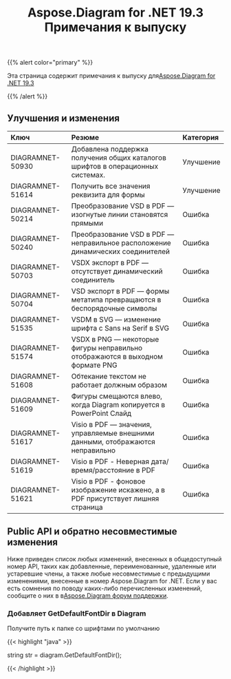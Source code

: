 ﻿---
title: Aspose.Diagram for .NET 19.3 Примечания к выпуску
type: docs
weight: 100
url: /ru/net/aspose-diagram-for-net-19-3-release-notes/
---
{{% alert color="primary" %}} 

Эта страница содержит примечания к выпуску для[Aspose.Diagram for .NET 19.3](https://www.nuget.org/packages/Aspose.Diagram/19.3.0)

{{% /alert %}} 
## **Улучшения и изменения**

|**Ключ**|**Резюме**|**Категория**|
|:- |:- |:- |
|DIAGRAMNET-50930|Добавлена поддержка получения общих каталогов шрифтов в операционных системах.|Улучшение|
|DIAGRAMNET-51614|Получить все значения реквизита для формы|Улучшение|
|DIAGRAMNET-50214|Преобразование VSD в PDF — изогнутые линии становятся прямыми|Ошибка|
|DIAGRAMNET-50240|Преобразование VSD в PDF — неправильное расположение динамических соединителей|Ошибка|
|DIAGRAMNET-50703|VSDX экспорт в PDF — отсутствует динамический соединитель|Ошибка|
|DIAGRAMNET-50704|VSD экспорт в PDF — формы метатипа превращаются в беспорядочные символы|Ошибка|
|DIAGRAMNET-51535|VSDM в SVG — изменение шрифта с Sans на Serif в SVG|Ошибка|
|DIAGRAMNET-51574|VSDX в PNG — некоторые фигуры неправильно отображаются в выходном формате PNG|Ошибка|
|DIAGRAMNET-51608|Обтекание текстом не работает должным образом|Ошибка|
|DIAGRAMNET-51609|Фигуры смещаются влево, когда Diagram копируется в PowerPoint Слайд|Ошибка|
|DIAGRAMNET-51617|Visio в PDF — значения, управляемые внешними данными, отображаются неправильно|Ошибка|
|DIAGRAMNET-51619|Visio в PDF - Неверная дата/время/расстояние в PDF|Ошибка|
|DIAGRAMNET-51621|Visio в PDF - фоновое изображение искажено, а в PDF присутствует лишняя страница|Ошибка|
## **Public API и обратно несовместимые изменения**
Ниже приведен список любых изменений, внесенных в общедоступный номер API, таких как добавленные, переименованные, удаленные или устаревшие члены, а также любые несовместимые с предыдущими изменениями, внесенные в номер Aspose.Diagram for .NET. Если у вас есть сомнения по поводу каких-либо перечисленных изменений, сообщите о них в в[Aspose.Diagram форум поддержки](https://forum.aspose.com/c/diagram/17).
### **Добавляет GetDefaultFontDir в Diagram**
Получите путь к папке со шрифтами по умолчанию

{{< highlight "java" >}}

  string str =  diagram.GetDefaultFontDir();

{{< /highlight >}}
